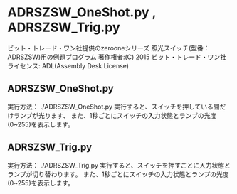 # ADRSZSW_OneShot.py , ADRSZSW_Trig.py

ビット・トレード・ワン社提供のzerooneシリーズ 照光スイッチ(型番：ADRSZSW)用の例題プログラム
著作権者:(C) 2015 ビット・トレード・ワン社
ライセンス: ADL(Assembly Desk License)

## ADRSZSW_OneShot.py

実行方法： ./ADRSZSW_OneShot.py
実行すると、スイッチを押している間だけランプが光ります、
また、1秒ごとにスイッチの入力状態とランプの光度(0~255)を表示します。

## ADRSZSW_Trig.py

実行方法： ./ADRSZSW_Trig.py
実行すると、スイッチを押すごとに入力状態とランプが切り替わります。
また、1秒ごとにスイッチの入力状態とランプの光度(0~255)を表示します。